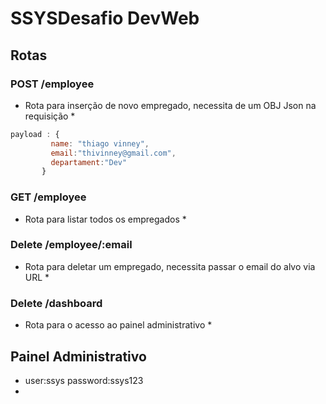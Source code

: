 # SSYSDesafio DevWeb

## Rotas

### POST /employee


* Rota para inserção de novo empregado, necessita de um OBJ Json na requisição *


 ```javascript 
 payload : { 
          name: "thiago vinney",
          email:"thivinney@gmail.com",
          departament:"Dev"
        }
 ```
    
### GET /employee


* Rota para listar todos os empregados *


### Delete /employee/:email


* Rota para deletar um empregado, necessita passar o email do alvo via URL *


### Delete /dashboard


* Rota para o acesso ao painel administrativo *

## Painel Administrativo
  
  * user:ssys
  password:ssys123
  *
  


    
